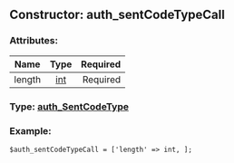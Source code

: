 ## Constructor: auth\_sentCodeTypeCall  

### Attributes:

| Name     |    Type       | Required |
|----------|:-------------:|---------:|
|length|[int](../types/int.md) | Required|


### Type: [auth\_SentCodeType](../types/auth\_SentCodeType.md)

### Example:


```
$auth_sentCodeTypeCall = ['length' => int, ];
```